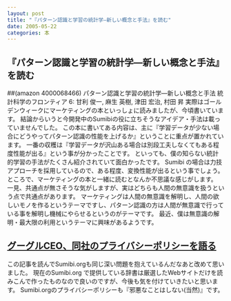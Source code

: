 ```yaml
---
layout: post
title: "『パターン認識と学習の統計学―新しい概念と手法』を読む"
date: 2005-05-22
categories: 本
---
```

## 『パターン認識と学習の統計学―新しい概念と手法』を読む
##(amazon 4000068466)  パターン認識と学習の統計学―新しい概念と手法   統計科学のフロンティア 6: 甘利 俊一, 麻生 英樹, 津田 宏治, 村田 昇
実際はゴールデンウィークにマーケティングの本といっしょに読みましたが、今頃書いています。
結論からいうと今開発中のSumibiの役に立ちそうなアイデア・手法は載っていませんでした。
この本に書いてある内容は、主に『学習データが少ない場合にどうやってパターン認識の性能を上げるか』ということに重点が置かれています。
一番の収穫は『学習データが沢山ある場合は別段工夫しなくてもある程度性能が出る』という事が分かったことです。
といっても、僕の知らない統計的学習の手法がたくさん紹介されていて面白かったです。
Sumibi の場合は力技アプローチを採用しているので、ある程度、変換性能が出るという事でしょう。
ところで、マーケティングの本と一緒に読むとなんか不思議な感じがします。
一見、共通点が無さそうな気がしますが、実はどちらも人間の無意識を扱うという点で共通点があります。
マーケティングは人間の無意識を解明し、人間の欲しいモノを作るというテーマですし、パターン認識の方は人間が無意識で行っている事を解明し機械にやらせるというのがテーマです。
最近、僕は無意識の解明・最大限の利用というテーマに興味があるようです。

## [グーグルCEO、同社のプライバシーポリシーを語る](http://japan.cnet.com/news/media/story/0,2000047715,20083717,00.htm)
この記事を読んでSumibi.orgも同じ深い問題を抱えているんだなあと改めて思いました。
現在のSumibi.org で提供している辞書は厳選したWebサイトだけを読みこんで作ったものなので良いのですが、今後も気を付けていきたいと思います。
Sumibi.orgのプライバシーポリシーも『邪悪なことはしない(当然)』です。
